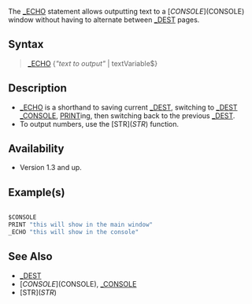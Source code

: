 The [_ECHO](_ECHO) statement allows outputting text to a [$CONSOLE]($CONSOLE) window without having to alternate between [_DEST](_DEST) pages.

## Syntax

> [_ECHO](_ECHO) {*"text to output"* | textVariable$}

## Description

* [_ECHO](_ECHO) is a shorthand to saving current [_DEST](_DEST), switching to [_DEST](_DEST) [_CONSOLE](_CONSOLE), [PRINT](PRINT)ing, then switching back to the previous [_DEST](_DEST).
* To output numbers, use the [STR$](STR$) function.

## Availability

* Version 1.3 and up.

## Example(s)

```vb

$CONSOLE
PRINT "this will show in the main window"
_ECHO "this will show in the console"

```

## See Also

* [_DEST](_DEST)
* [$CONSOLE]($CONSOLE), [_CONSOLE](_CONSOLE)
* [STR$](STR$)
